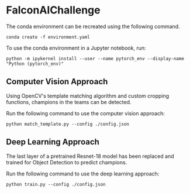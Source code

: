 # FalconAIChallenge

The conda environment can be recreated using the following command.

`conda create -f environment.yaml`

To use the conda environment in a Jupyter notebook, run:

`python -m ipykernel install --user --name pytorch_env --display-name "Python (pytorch_env)"`


## Computer Vision Approach

Using OpenCV's template matching algorithm and custom cropping functions, champions in the teams can be detected.

Run the following command to use the computer vision approach:

`python match_template.py --config ./config.json`

## Deep Learning Approach

The last layer of a pretrained Resnet-18 model has been replaced and trained for Object Detection to predict champions.

Run the following command to use the deep learning approach:

`python train.py --config ./config.json`
